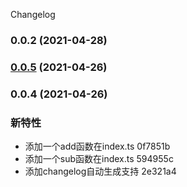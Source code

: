 Changelog
### 0.0.2 (2021-04-28)

### [0.0.5](https://github.com/mokkapps/changelog-generator-demo/compare/v0.0.2...v0.0.5) (2021-04-26)

### 0.0.4 (2021-04-26)


### 新特性

* 添加一个add函数在index.ts 0f7851b
* 添加一个sub函数在index.ts 594955c
* 添加changelog自动生成支持 2e321a4
